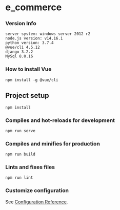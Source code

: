 # e_commerce
### Version Info
```
server system: windows server 2012 r2
node.js version: v14.16.1
python version: 3.7.4
@vue/cli 4.5.12
django 3.2.2
MySql 8.0.16
```
### How to install Vue
```
npm install -g @vue/cli
```

## Project setup
```
npm install
```

### Compiles and hot-reloads for development
```
npm run serve
```

### Compiles and minifies for production
```
npm run build
```

### Lints and fixes files
```
npm run lint
```

### Customize configuration
See [Configuration Reference](https://cli.vuejs.org/config/).
